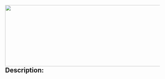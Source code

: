 
<img src="https://user-images.githubusercontent.com/112139192/187304021-8aea0d34-b108-4f61-8228-cd94e363a4db.png" align="left" height="200" width="1200"/>

## Description:
